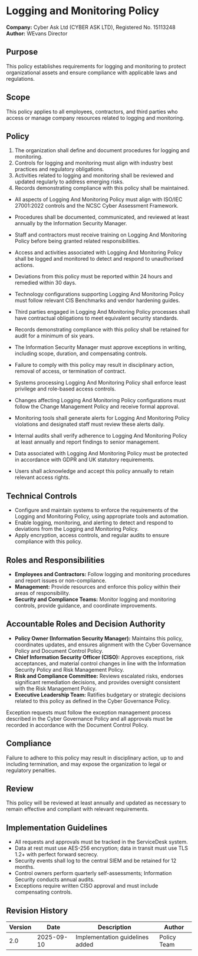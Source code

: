 # Logging and Monitoring Policy

**Company:** Cyber Ask Ltd (CYBER ASK LTD), Registered No. 15113248  
**Author:** WEvans Director

## Purpose

This policy establishes requirements for logging and monitoring to protect organizational assets and ensure compliance with applicable laws and regulations.

## Scope

This policy applies to all employees, contractors, and third parties who access or manage company resources related to logging and monitoring.

## Policy
1. The organization shall define and document procedures for logging and monitoring.
2. Controls for logging and monitoring must align with industry best practices and regulatory obligations.
3. Activities related to logging and monitoring shall be reviewed and updated regularly to address emerging risks.
4. Records demonstrating compliance with this policy shall be maintained.

- All aspects of Logging And Monitoring Policy must align with ISO/IEC 27001:2022 controls and the NCSC Cyber Assessment Framework.
- Procedures shall be documented, communicated, and reviewed at least annually by the Information Security Manager.
- Staff and contractors must receive training on Logging And Monitoring Policy before being granted related responsibilities.
- Access and activities associated with Logging And Monitoring Policy shall be logged and monitored to detect and respond to unauthorised actions.
- Deviations from this policy must be reported within 24 hours and remedied within 30 days.
- Technology configurations supporting Logging And Monitoring Policy must follow relevant CIS Benchmarks and vendor hardening guides.
- Third parties engaged in Logging And Monitoring Policy processes shall have contractual obligations to meet equivalent security standards.
- Records demonstrating compliance with this policy shall be retained for audit for a minimum of six years.
- The Information Security Manager must approve exceptions in writing, including scope, duration, and compensating controls.
- Failure to comply with this policy may result in disciplinary action, removal of access, or termination of contract.

- Systems processing Logging And Monitoring Policy shall enforce least privilege and role-based access controls.
- Changes affecting Logging And Monitoring Policy configurations must follow the Change Management Policy and receive formal approval.
- Monitoring tools shall generate alerts for Logging And Monitoring Policy violations and designated staff must review these alerts daily.
- Internal audits shall verify adherence to Logging And Monitoring Policy at least annually and report findings to senior management.
- Data associated with Logging And Monitoring Policy must be protected in accordance with GDPR and UK statutory requirements.
- Users shall acknowledge and accept this policy annually to retain relevant access rights.

## Technical Controls

- Configure and maintain systems to enforce the requirements of the Logging and Monitoring Policy, using appropriate tools and automation.
- Enable logging, monitoring, and alerting to detect and respond to deviations from the Logging and Monitoring Policy.
- Apply encryption, access controls, and regular audits to ensure compliance with this policy.

## Roles and Responsibilities

- **Employees and Contractors:** Follow logging and monitoring procedures and report issues or non-compliance.
- **Management:** Provide resources and enforce this policy within their areas of responsibility.
- **Security and Compliance Teams:** Monitor logging and monitoring controls, provide guidance, and coordinate improvements.

## Accountable Roles and Decision Authority

- **Policy Owner (Information Security Manager):** Maintains this policy, coordinates updates, and ensures alignment with the Cyber Governance Policy and Document Control Policy.
- **Chief Information Security Officer (CISO):** Approves exceptions, risk acceptances, and material control changes in line with the Information Security Policy and Risk Management Policy.
- **Risk and Compliance Committee:** Reviews escalated risks, endorses significant remediation decisions, and provides oversight consistent with the Risk Management Policy.
- **Executive Leadership Team:** Ratifies budgetary or strategic decisions related to this policy as defined in the Cyber Governance Policy.

Exception requests must follow the exception management process described in the Cyber Governance Policy and all approvals must be recorded in accordance with the Document Control Policy.

## Compliance

Failure to adhere to this policy may result in disciplinary action, up to and including termination, and may expose the organization to legal or regulatory penalties.

## Review

This policy will be reviewed at least annually and updated as necessary to remain effective and compliant with relevant requirements.

## Implementation Guidelines
- All requests and approvals must be tracked in the ServiceDesk system.
- Data at rest must use AES-256 encryption; data in transit must use TLS 1.2+ with perfect forward secrecy.
- Security events shall log to the central SIEM and be retained for 12 months.
- Control owners perform quarterly self-assessments; Information Security conducts annual audits.
- Exceptions require written CISO approval and must include compensating controls.

## Revision History

| Version | Date | Description | Author |
| ------- | ---------- | ----------------------- | ------ |
| 2.0     | 2025-09-10 | Implementation guidelines added | Policy Team |
